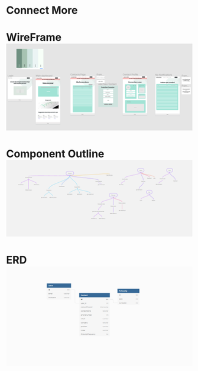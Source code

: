 # Connect More

# WireFrame ![picture alt](Wireframe.png "Connect More Wireframe")

# Component Outline ![picture alt](MindMap.png "Connect More Plan")

# ERD ![picture alt](connectMoreERD.png "Connect More ERD")
